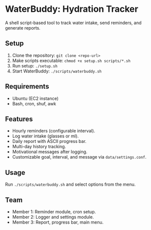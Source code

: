 # WaterBuddy: Hydration Tracker

A shell script-based tool to track water intake, send reminders, and generate reports.

## Setup
1. Clone the repository: `git clone <repo-url>`
2. Make scripts executable: `chmod +x setup.sh scripts/*.sh`
3. Run setup: `./setup.sh`
4. Start WaterBuddy: `./scripts/waterbuddy.sh`

## Requirements
- Ubuntu (EC2 instance)
- Bash, cron, shuf, awk

## Features
- Hourly reminders (configurable interval).
- Log water intake (glasses or ml).
- Daily report with ASCII progress bar.
- Multi-day history tracking.
- Motivational messages after logging.
- Customizable goal, interval, and message via `data/settings.conf`.

## Usage
Run `./scripts/waterbuddy.sh` and select options from the menu.

## Team
- Member 1: Reminder module, cron setup.
- Member 2: Logger and settings module.
- Member 3: Report, progress bar, main menu.
